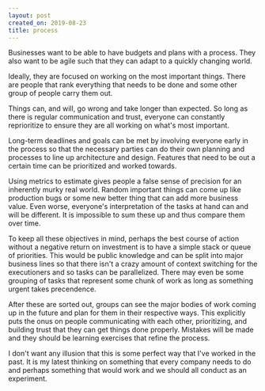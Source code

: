 ```yaml
---
layout: post
created_on: 2019-08-23
title: process
---
```


Businesses want to be able to have budgets 
and plans with a process. 
They also want to be agile
such that they can adapt to a quickly changing world.

Ideally, 
they are focused on working on the most important things. 
There are people that rank everything that needs to be done 
and some other group of people carry them out. 

Things can, and will, 
go wrong and take longer than expected. 
So long as there is regular communication and trust, 
everyone can constantly reprioritize 
to ensure they are all working on what's most important. 

Long-term deadlines and goals 
can be met by involving everyone early in the process 
so that the necessary parties can do their own planning and processes 
to line up architecture and design. 
Features that need to be out a certain time 
can be prioritized and worked towards.

Using metrics to estimate 
gives people a false sense of precision 
for an inherently murky real world. 
Random important things can come up 
like production bugs 
or some new better thing that can add more business value. 
Even worse, 
everyone's interpretation of the tasks at hand 
can and will be different. 
It is impossible to sum these up 
and thus compare them over time. 

To keep all these objectives in mind, 
perhaps the best course of action 
without a negative return on investment 
is to have a simple stack or queue of priorities. 
This would be public knowledge 
and can be split into major business lines 
so that there isn't a crazy amount of context switching for the executioners 
and so tasks can be parallelized. 
There may even be some grouping of tasks 
that represent some chunk of work 
as long as something urgent takes precendence. 

After these are sorted out, 
groups can see the major bodies of work 
coming up in the future 
and plan for them in their respective ways. 
This explicitly puts the onus 
on people communicating with each other, 
prioritizing, 
and building trust 
that they can get things done properly. 
Mistakes will be made 
and they should be learning exercises 
that refine the process.

I don't want any illusion 
that this is some perfect way 
that I've worked in the past. 
It is my latest thinking 
on something that every company needs to do 
and perhaps something that would work 
and we should all conduct as an experiment. 
